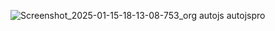 ![Screenshot_2025-01-15-18-13-08-753_org autojs autojspro](https://github.com/user-attachments/assets/bdb6a9d6-4db1-4688-bef8-dd3e8ab84b31)
